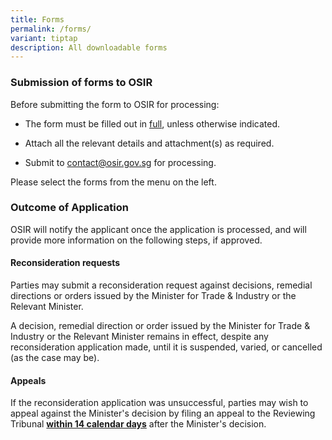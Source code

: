 ```yaml
---
title: Forms
permalink: /forms/
variant: tiptap
description: All downloadable forms
---
```

<h3><strong>Submission of forms to OSIR</strong></h3><p>Before submitting the form to OSIR for processing:</p><ul data-tight="true" class="tight"><li><p>The form must be filled out in <u>full</u>, unless otherwise indicated.</p></li><li><p>Attach all the relevant details and attachment(s) as required.</p></li><li><p>Submit to <a href="mailto:contact@osir.gov.sg" rel="noopener noreferrer nofollow" target="_blank">contact@osir.gov.sg</a> for processing.</p></li></ul><p>Please select the forms from the menu on the left.</p><h3><strong>Outcome of Application</strong></h3><p>OSIR will notify the applicant once the application is processed, and will provide more information on the following steps, if approved.&nbsp;&nbsp;</p><h4><strong>Reconsideration requests</strong></h4><p>Parties may submit a reconsideration request against decisions, remedial directions or orders issued by the Minister for Trade &amp; Industry or the Relevant Minister.</p><p>A decision, remedial direction or order issued by the Minister for Trade &amp; Industry or the Relevant Minister remains in effect, despite any reconsideration application made, until it is suspended, varied, or cancelled (as the case may be).</p><h4><strong>Appeals</strong></h4><p>If the reconsideration application was unsuccessful, parties may wish to appeal against the Minister's decision by filing an appeal to the Reviewing Tribunal <strong><u>within 14 calendar days</u></strong> after the Minister's decision.</p>